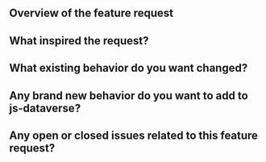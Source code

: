 ## Overview of the feature request

## What inspired the request?

## What existing behavior do you want changed?

## Any brand new behavior do you want to add to js-dataverse?

## Any open or closed issues related to this feature request?
